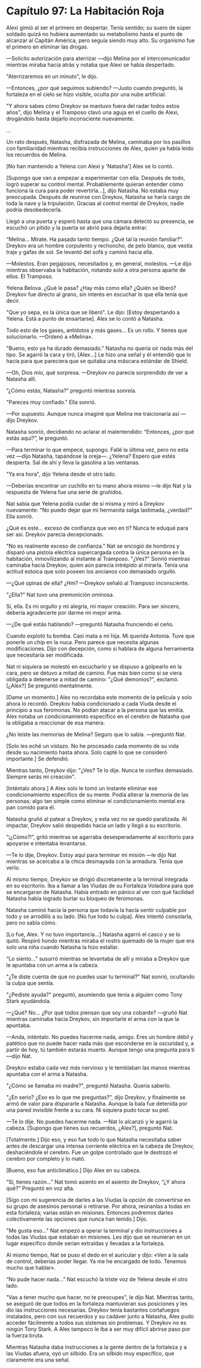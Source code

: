 
# Capítulo 97: La Habitación Roja


Alexi gimió al ser el primero en despertar. Tenía sentido; su suero de súper soldado quizá no hubiera aumentado su metabolismo hasta el punto de alcanzar al Capitán América, pero seguía siendo muy alto. Su organismo fue el primero en eliminar las drogas.

—Solicito autorización para aterrizar —dijo Melina por el intercomunicador mientras miraba hacia atrás y notaba que Alexi se había despertado.

"Aterrizaremos en un minuto", le dijo.

—Entonces, ¿por qué seguimos subiendo? —Justo cuando preguntó, la fortaleza en el cielo se hizo visible, oculta por una nube artificial.

"Y ahora sabes cómo Dreykov se mantuvo fuera del radar todos estos años", dijo Melina y el Tramposo clavó una aguja en el cuello de Alexi, drogándolo hasta dejarlo inconsciente nuevamente.

…

Un rato después, Natasha, disfrazada de Melina, caminaba por los pasillos con familiaridad mientras recibía instrucciones de Alex, quien ya había leído los recuerdos de Melina.

[No han mantenido a Yelena con Alexi y 'Natasha'] Alex se lo contó.

[Supongo que van a empezar a experimentar con ella. Después de todo, logró superar su control mental. Probablemente quieran entender cómo funciona la cura para poder revertirla...], dijo Natasha. No estaba muy preocupada. Después de reunirse con Dreykov, Natasha se haría cargo de toda la nave y la tripulación. Gracias al control mental de Dreykov, nadie podría desobedecerla.

Llegó a una puerta y esperó hasta que una cámara detectó su presencia, se escuchó un pitido y la puerta se abrió para dejarla entrar.

“Melina… Mírate. Ha pasado tanto tiempo. ¿Qué tal la reunión familiar?”. Dreykov era un hombre corpulento y rechoncho, de pelo blanco, que vestía traje y gafas de sol. Se levantó del sofá y caminó hacia ella.

—Molestos. Eran pegajosos, necesitados y, en general, molestos. —Le dijo mientras observaba la habitación, notando solo a otra persona aparte de ellos. El Tramposo.

Yelena Belova. ¿Qué le pasa? ¿Hay más como ella? ¿Quién se liberó? Dreykov fue directo al grano, sin interés en escuchar lo que ella tenía que decir.

"Que yo sepa, es la única que se liberó". Le dijo: [Estoy despertando a Yelena. Está a punto de ensartarse]. Alex se lo contó a Natasha.

Todo esto de los gases, antídotos y más gases... Es un rollo. Y tienes que solucionarlo. —Ordenó a «Melina».

"Bueno, esto ya ha durado demasiado." Natasha no quería oír nada más del tipo. Se agarró la cara y tiró, [Alex...] Le hizo una señal y él entendió que lo hacía para que pareciera que se quitaba una máscara estándar de Shield.

—Oh, Dios mío, qué sorpresa. —Dreykov no parecía sorprendido de ver a Natasha allí.

“¿Cómo estás, Natasha?” preguntó mientras sonreía.

"Pareces muy confiado." Ella sonrió.

—Por supuesto. Aunque nunca imaginé que Melina me traicionaría así —dijo Dreykov.

Natasha sonrió, decidiendo no aclarar el malentendido: “Entonces, ¿por qué estás aquí?”, le preguntó.

—Para terminar lo que empecé, supongo. Fallé la última vez, pero no esta vez —dijo Natasha, tapándose la oreja—. ¿Yelena? Espero que estés despierta. Sal de ahí y lleva la gasolina a las ventanas.

"Ya era hora", dijo Yelena desde el otro lado. 

—Deberías encontrar un cuchillo en tu mano ahora mismo —le dijo Nat y la respuesta de Yelena fue una serie de gruñidos.

Nat sabía que Yelena podía cuidar de sí misma y miró a Dreykov nuevamente: "No puedo dejar que mi hermanita salga lastimada, ¿verdad?" Ella sonrió.

¿Qué es este… exceso de confianza que veo en ti? Nunca te eduqué para ser así. Dreykov parecía decepcionado.

"No es realmente exceso de confianza." Nat se encogió de hombros y disparó una pistola eléctrica supercargada contra la única persona en la habitación, inmovilizando al instante al Tramposo. "¿Ves?" Sonrió mientras caminaba hacia Dreykov, quien aún parecía intrépido al mirarla. Tenía una actitud estoica que solo poseen los ancianos con demasiado orgullo.

—¿Qué opinas de ella? ¿Hm? —Dreykov señaló al Tramposo inconsciente.

"¿Ella?" Nat tuvo una premonición ominosa.

Sí, ella. Es mi orgullo y mi alegría, mi mayor creación. Para ser sincero, debería agradecerte por darme mi mejor arma.

—¿De qué estás hablando? —preguntó Natasha frunciendo el ceño.

Cuando explotó tu bomba. Casi mata a mi hija. Mi querida Antonia. Tuve que ponerle un chip en la nuca. Pero parece que necesita algunas modificaciones. Dijo con decepción, como si hablara de alguna herramienta que necesitaría ser modificada.

Nat ni siquiera se molestó en escucharlo y se dispuso a golpearlo en la cara, pero se detuvo a mitad de camino. Fue más bien como si se viera obligada a detenerse a mitad de camino: "¿Qué demonios?", exclamó. [¿Alex?] Se preguntó mentalmente.

[Dame un momento.] Alex no recordaba este momento de la película y solo ahora lo recordó. Dreykov había condicionado a cada Viuda desde el principio a sus feromonas. No podían atacar a la persona que las emitía. Alex notaba un condicionamiento específico en el cerebro de Natasha que la obligaba a reaccionar de esa manera.

¿No leíste las memorias de Melina? Seguro que lo sabía. —preguntó Nat.

[Solo les eché un vistazo. No he procesado cada momento de su vida desde su nacimiento hasta ahora. Solo capté lo que se consideró importante.] Se defendió.

Mientras tanto, Dreykov dijo: "¿Ves? Te lo dije. Nunca te confíes demasiado. Siempre serás mi creación".

[Inténtalo ahora.] A Alex solo le tomó un instante eliminar ese condicionamiento específico de su mente. Podía alterar la memoria de las personas; algo tan simple como eliminar el condicionamiento mental era pan comido para él.

Natasha gruñó al patear a Dreykov, y esta vez no se quedó paralizada. Al impactar, Dreykov salió despedido hacia un lado y llegó a su escritorio.

“¡¿Cómo?!”, gritó mientras se agarraba desesperadamente al escritorio para apoyarse e intentaba levantarse.

—Te lo dije, Dreykov. Estoy aquí para terminar mi misión —le dijo Nat mientras se acercaba a la chica desmayada con la armadura. Tenía que verlo.

Al mismo tiempo, Dreykov se dirigió discretamente a la terminal integrada en su escritorio. Iba a llamar a las Viudas de su Fortaleza Voladora para que se encargaran de Natasha. Había entrado en pánico al ver con qué facilidad Natasha había logrado burlar su bloqueo de feromonas.

Natasha caminó hacia la persona que todavía la hacía sentir culpable por todo y se arrodilló a su lado. [No fue todo tu culpa]. Alex intentó consolarla, pero no sabía cómo.

[Lo fue, Alex. Y no tuvo importancia...] Natasha agarró el casco y se lo quitó. Respiró hondo mientras miraba el rostro quemado de la mujer que era solo una niña cuando Natasha la hizo estallar.

“Lo siento…” susurró mientras se levantaba de allí y miraba a Dreykov que le apuntaba con un arma a la cabeza.

"¿Te diste cuenta de que no puedes usar tu terminal?" Nat sonrió, ocultando la culpa que sentía.

"¿Pediste ayuda?" preguntó, asumiendo que tenía a alguien como Tony Stark ayudándola.

—¿Qué? No... ¿Por qué todos piensan que soy una cobarde? —gruñó Nat mientras caminaba hacia Dreykov, sin importarle el arma con la que la apuntaba.

—Anda, inténtalo. No puedes hacerme nada, amigo. Eres un hombre débil y patético que no puede hacer nada más que esconderse en la oscuridad y, a partir de hoy, tú también estarás muerto. Aunque tengo una pregunta para ti —dijo Nat.

Dreykov estaba cada vez más nervioso y le temblaban las manos mientras apuntaba con el arma a Natasha.

"¿Cómo se llamaba mi madre?", preguntó Natasha. Quería saberlo.

"¿En serio? ¿Eso es lo que me preguntas?", dijo Dreykov, y finalmente se armó de valor para dispararle a Natasha. Aunque la bala fue detenida por una pared invisible frente a su cara. Ni siquiera pudo tocar su piel.

—Te lo dije. No puedes hacerme nada. —Nat lo alcanzó y le agarró la cabeza. [Supongo que tienes sus recuerdos, ¿Alex?], preguntó Nat.

[Totalmente.] Dijo eso, y eso fue todo lo que Natasha necesitaba saber antes de descargar una intensa corriente eléctrica en la cabeza de Dreykov, deshaciéndole el cerebro. Fue un golpe controlado que le destrozó el cerebro por completo y lo mató.

[Bueno, eso fue anticlimático.] Dijo Alex en su cabeza.

“Sí, tienes razón…” Nat tomó asiento en el asiento de Dreykov, “¿Y ahora qué?” Preguntó en voz alta.

[Sigo con mi sugerencia de darles a las Viudas la opción de convertirse en su grupo de asesinos personal o retirarse. Por ahora, reúnanlas a todas en esta fortaleza; varias están en misiones. Entonces podremos darles colectivamente las opciones que nunca han tenido.] Dijo.

"Me gusta eso..." Nat empezó a operar la terminal y dio instrucciones a todas las Viudas que estaban en misiones. Les dijo que se reunieran en un lugar específico donde serían extraídas y llevadas a la fortaleza.

Al mismo tiempo, Nat se puso el dedo en el auricular y dijo: «Ven a la sala de control, deberías poder llegar. Ya me he encargado de todo. Tenemos mucho que hablar».

“No pude hacer nada…” Nat escuchó la triste voz de Yelena desde el otro lado.

"Vas a tener mucho que hacer, no te preocupes", le dijo Nat. Mientras tanto, se aseguró de que todos en la fortaleza mantuvieran sus posiciones y les dio las instrucciones necesarias. Dreykov tenía bastantes cortafuegos instalados, pero con sus recuerdos y su cadáver junto a Natasha, Alex pudo acceder fácilmente a todos sus sistemas sin problemas. Y Dreykov no es ningún Tony Stark. A Alex tampoco le iba a ser muy difícil abrirse paso por la fuerza bruta.

Mientras Natasha daba instrucciones a la gente dentro de la fortaleza y a las Viudas afuera, oyó un silbido. Era un silbido muy específico, que claramente era una señal.
